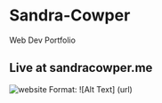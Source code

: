 # Sandra-Cowper
Web Dev Portfolio

## Live at sandracowper.me
![website](/img/Websnapshot.png)
Format: ![Alt Text] (url)
